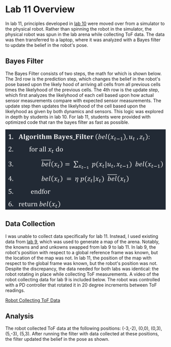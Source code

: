 # Lab 11 Overview
In lab 11, principles developed in [lab 10](https://gabemitchell23.github.io/gfm48FastRobots/Lab10/lab10Writeup.html) were moved over from a simulator to the physical robot. Rather than spinning the robot in the simulator, the physical robot was spun in the lab arena while collecting ToF data. The data was then transferred to a laptop, where it was analyzed with a Bayes filter to update the belief in the robot's pose. 

## Bayes Filter
The Bayes Filter consists of two steps, the math for which is shown below. The 3rd row is the prediction step, which changes the belief in the robot's pose based upon the likely hood of arriving all cells from all previous cells times the likelyhood of the previous cells. The 4th row is the update step, which first analyzes the likelyhood of each cell based upon how actual sensor measurements compare with expected sensor measurements. The update step then updates the likelyhood of the cell based upon the likelyhood as given by both dynamics and sensors. This logic was explored in depth by students in lab 10. For lab 11, students were provided with optimized code that ran the bayes filter as fast as possible. 

<img src="bayes_math.PNG" class="img-responsive" alt="" width= 800>

## Data Collection
I was unable to collect data specifically for lab 11. Instead, I used existing data from [lab 9](https://gabemitchell23.github.io/gfm48FastRobots/Lab9/lab9Writeup.html), which was used to generate a map of the arena. Notably, the knowns and and unkowns swapped from lab 9 to lab 11. In lab 9, the robot's position with respect to a global reference frame was known, but the location of the map was not. In lab 11, the position of the map with respect to the global frame was known, but the robot's position was not. Despite the discrepancy, the data needed for both labs was identical: the robot rotating in place while collecting ToF measurements. A video of the robot collecting data for lab 9 is included below. The robot was controlled with a PD controller that rotated it in 20 degree increments between ToF readings. 

[Robot Collecting ToF Data](https://youtube.com/shorts/OlS8EkI7f7w?feature=share)

## Analysis
The robot collected ToF data at the following positions: (-3,-2), (0,0), (0,3), (5,-3), (5,3). After running the filter with data collected at these positions, the filter updated the belief in the pose as shown. 




